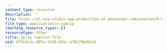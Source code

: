 ```yaml
---
content_type: resource
description: ''
file: https://ol-ocw-studio-app-production.s3.amazonaws.com/courses/8-01sc-classical-mechanics-fall-2016/077e3c3c607a5198b91ca79c79bd25a5_kJxsMnRZXqE.vtt
file_type: application/x-subrip
learning_resource_types: []
resourcetype: Other
title: 3play caption file
uid: 077e3c3c-607a-5198-b91c-a79c79bd25a5
---
```


